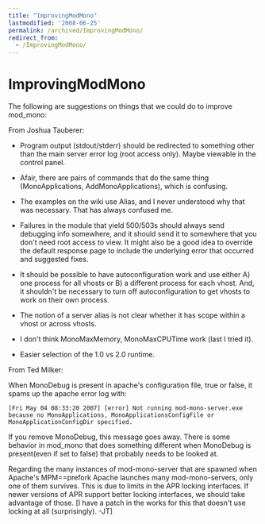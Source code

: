 ```yaml
---
title: "ImprovingModMono"
lastmodified: '2008-06-25'
permalink: /archived/ImprovingModMono/
redirect_from:
  - /ImprovingModMono/
---
```


ImprovingModMono
================

The following are suggestions on things that we could do to improve mod\_mono:

From Joshua Tauberer:

-   Program output (stdout/stderr) should be redirected to something other than the main server error log (root access only). Maybe viewable in the control panel.

-   Afair, there are pairs of commands that do the same thing (MonoApplications, AddMonoApplications), which is confusing.

-   The examples on the wiki use Alias, and I never understood why that was necessary. That has always confused me.

-   Failures in the module that yield 500/503s should always send debugging info somewhere, and it should send it to somewhere that you don't need root access to view. It might also be a good idea to override the default response page to include the underlying error that occurred and suggested fixes.

-   It should be possible to have autoconfiguration work and use either A) one process for all vhosts or B) a different process for each vhost. And, it shouldn't be necessary to turn off autoconfiguration to get vhosts to work on their own process.

-   The notion of a server alias is not clear whether it has scope within a vhost or across vhosts.

-   I don't think MonoMaxMemory, MonoMaxCPUTime work (last I tried it).

-   Easier selection of the 1.0 vs 2.0 runtime.

From Ted Milker:

When MonoDebug is present in apache's configuration file, true or false, it spams up the apache error log with:

    [Fri May 04 08:33:20 2007] [error] Not running mod-mono-server.exe 
    because no MonoApplications, MonoApplicationsConfigFile or 
    MonoApplicationConfigDir specified.

If you remove MonoDebug, this message goes away. There is some behavior in mod\_mono that does something different when MonoDebug is present(even if set to false) that probably needs to be looked at.

Regarding the many instances of mod-mono-server that are spawned when Apache's MPM==prefork Apache launches many mod-mono-servers, only one of them survives. This is due to limits in the APR locking interfaces. If newer versions of APR support better locking interfaces, we should take advantage of those. [I have a patch in the works for this that doesn't use locking at all (surprisingly). -JT]

